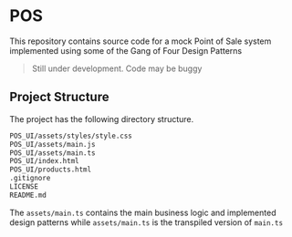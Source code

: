 # POS
This repository contains source code for a mock Point of Sale system implemented using some of the Gang of Four Design Patterns

> Still under development. Code may be buggy

## Project Structure

The project has the following directory structure.

```bash
POS_UI/assets/styles/style.css
POS_UI/assets/main.js
POS_UI/assets/main.ts
POS_UI/index.html
POS_UI/products.html
.gitignore
LICENSE
README.md
```

The `assets/main.ts` contains the main business logic and implemented design patterns while `assets/main.ts` is the transpiled version of `main.ts`